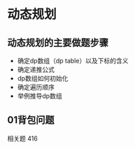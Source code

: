 # 动态规划
## 动态规划的主要做题步骤
- 确定dp数组（dp table）以及下标的含义
- 确定递推公式
- dp数组如何初始化
- 确定遍历顺序
- 举例推导dp数组
## 01背包问题
相关题 416
